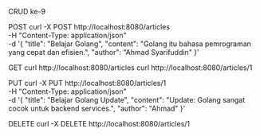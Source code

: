 CRUD ke-9

POST
curl -X POST http://localhost:8080/articles \
  -H "Content-Type: application/json" \
  -d '{
    "title": "Belajar Golang",
    "content": "Golang itu bahasa pemrograman yang cepat dan efisien.",
    "author": "Ahmad Syarifuddin"
}'


GET
curl http://localhost:8080/articles
curl http://localhost:8080/articles/1

PUT
curl -X PUT http://localhost:8080/articles/1 \
  -H "Content-Type: application/json" \
  -d '{
    "title": "Belajar Golang Update",
    "content": "Update: Golang sangat cocok untuk backend services.",
    "author": "Ahmad"
}'

DELETE
curl -X DELETE http://localhost:8080/articles/1